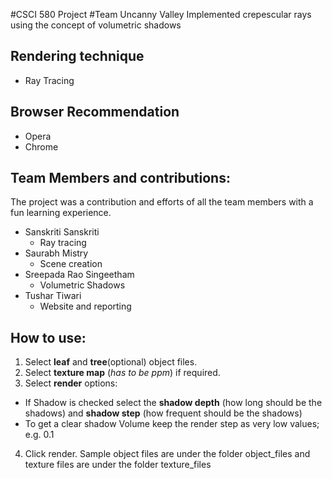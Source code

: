 #CSCI 580 Project 
#Team Uncanny Valley
Implemented crepescular rays using the concept of volumetric shadows

## Rendering technique
* Ray Tracing

## Browser Recommendation
* Opera
* Chrome

##	Team Members and contributions:

The project was a contribution and efforts of all
the team members with a fun learning experience.

* Sanskriti Sanskriti 
  * Ray tracing
* Saurabh Mistry
  * Scene creation
* Sreepada Rao Singeetham
  * Volumetric Shadows
* Tushar Tiwari
  * Website and reporting

## How to use:
1. Select __leaf__ and __tree__(optional) object files.
2. Select __texture map__ (_has to be ppm_) if required.
3. Select __render__ options:
 * If Shadow is checked select the __shadow depth__ (how long should be the shadows) and __shadow step__ (how frequent should be the shadows)
  * To get a clear shadow Volume keep the render step as very low values; e.g. 0.1 
4. Click render.
Sample object files are under the folder object_files and texture files are under the folder texture_files
